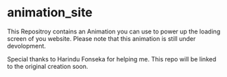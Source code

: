 # animation_site
This Repositroy contains an Animation you can use to power up the loading screen of you website.
Please note that this animation is still under devolopment.

Special thanks to Harindu Fonseka for helping me. This repo will be linked to the original creation soon.
